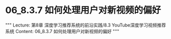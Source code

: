 # 06_8.3.7 如何处理用户对新视频的偏好

"""
Lecture: 第8章 深度学习推荐系统的前沿实践/8.3 YouTube深度学习视频推荐系统
Content: 06_8.3.7 如何处理用户对新视频的偏好
"""

